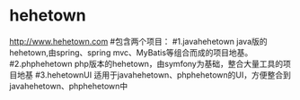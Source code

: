 # hehetown
http://www.hehetown.com
#包含两个项目：
#1.javahehetown
  java版的hehetown,由spring、spring mvc、MyBatis等组合而成的项目地基。
#2.phphehetown
  php版本的hehetown，由symfony为基础，整合大量工具的项目地基
#3.hehetownUI
   适用于javahehetown、phphehetown的UI，方便整合到javahehetown、phphehetown中
